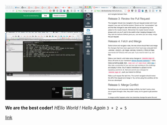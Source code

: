 ![working together](vic-juan-gps1.1.png)
<!-- right click image , press option copy path name 
 -->
**We are the best coder!**
*HEllo World !*
*Hello Again*
```3 + 2 = 5 ```

[link](https://www.youtube.com/watch?v=_vZ7x_nFSl0&list=PLj148bJp5wiysyRx_Yza7VUXufTXJ-MUP&index=7)


